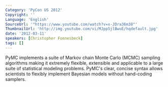 ```yaml
---
Category: 'PyCon US 2012'
Copyright: ''
Language: 'English'
SourceUrl: '"https://www.youtube.com/watch?v=x-JDra36m38"'
ThumbnailUrl: 'http://img.youtube.com/vi/MJpp5jlBwuE/hqdefault.jpg'
date: '2012-03-11'
speakers: [Christopher Fonnesbeck]
tags: []
---
```

PyMC implements a suite of Markov chain Monte Carlo (MCMC) sampling algorithms
making it extremely flexible, extensible and applicable to a large suite of
statistical modeling problems. PyMC's clear, concise syntax allows scientists
to flexibly implement Bayesian models without hand-coding samplers.

